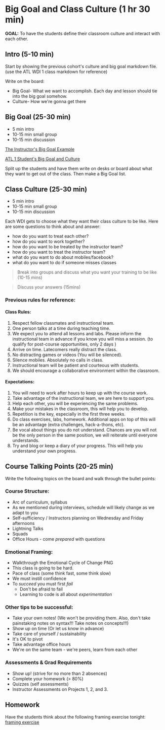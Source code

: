 # Big Goal and Class Culture (1 hr 30 min)

**GOAL:** To have the students define their classroom culture and interact with each other.


## Intro (5-10 min)
Start by showing the previous cohort's culture and big goal markdown file. (use the ATL WDI 1 class markdown for reference)

Write on the board:
- Big Goal- What we want to accomplish. Each day and lesson should tie into the big goal somehow.
- Culture- How we're gonna get there

## Big Goal (25-30 min)
- 5 min intro
- 10-15 min small group
- 10-15 min discussion

[The Instructor's Big Goal Example](https://github.com/marcwright/WDI_ATL_1_Instructors/blob/master/REPO%20-%20DC%20-%20Instructors/big_goal.md)

[ATL 1 Student's Big Goal and Culture](https://github.com/marcwright/WDI_ATL_1_Students/blob/master/big_goal.md)

Split up the students and have them write on desks or board about what they want to get out of the class. Then make a Big Goal list.


## Class Culture (25-30 min)
- 5 min intro
- 10-15 min small group
- 10-15 min discussion

Each WDI gets to choose what they want their class culture to be like. Here are some questions to think about and answer:

- how do you want to treat each other?
- how do you want to work together?
- how do you want to be treated by the instructor team?
- how do you want to treat the instructor team?
- what do you want to do about mobiles/facebook?
- what do you want to do if someone misses classes

> Break into groups and discuss what you want your training to be like (10-15 mins)

> Discuss your answers (15mins)

### Previous rules for reference:

#### Class Rules:

  1. Respect fellow classmates and instructional team.
  2. One person talks at a time during teaching time.
  3. We expect you to attend all lessons and labs. Please inform the instructional team in advance if you know you will miss a session. (to qualify for post-course opportunities, only 2 days )
  4. Arrive on time. Latecomers really distract the class.
  5. No distracting games or videos (You will be silenced).
  6. Silence mobiles. Absolutely no calls in class.
  7. Instructional team will be patient and courteous with students.
  8. We should encourage a collaborative environment within the classroom.

#### Expectations:

  1. You will need to work after hours to keep up with the course work.
  2. Take advantage of the instructional team, we are here to support you.
  3. Help each other, you will be experiencing the same problems.
  4. Make your mistakes in the classroom, this will help you to develop.
  5. Repetition is the key, especially in the first three weeks.
  6. Do class exercises, labs, homework. Additional apps on top of this will be an advantage (extra challenges, hack-a-thons, etc).
  7. Be vocal about things you do not understand. Chances are you will not be the only person in the same position, we will reiterate until everyone understands.
  8. Try and blog or keep a diary of your progress. This will help you understand your own progress.

## Course Talking Points (20-25 min)

Write the following topics on the board and walk through the bullet points:

### Course Structure:

* Arc of curriculum, syllabus
* As we mentioned during interviews, schedule will likely change as we adapt to you
* Self-sufficiency / Instructors planning on Wednesday and Friday afternoons
* Lightning Talks
* Squads
* Office Hours - come *prepared* with questions

### Emotional Framing:

* Walkthrough the Emotional Cycle of Change PNG
* This class is going to be hard.
* Pace of class (some think fast, some think slow)
* We must instill confidence
* To *succeed* you must first *fail*
  - Don't be afraid to fail
  - Learning to code is all about *experimentation*

### Other tips to be successful:
* Take your own notes! (We won't be providing them. Also, don't take painstaking notes on syntax!!! Take notes on concepts!!!)
* Show up on time (Or let us know in advance)
* Take care of yourself / sustainability
* It's OK to pivot
* Take advantage office hours
* We're on the same team - we're peers, learn from each other

### Assessments & Grad Requirements
* Show up! (strive for no more than 2 absences)
* Complete your homework (> 80%)
* Quizzes (self assessments)
* Instructor Assessments on Projects 1, 2, and 3.

## Homework
Have the students think about the following framing exercise tonight: [framing exercise](./framing_wdi.md)
